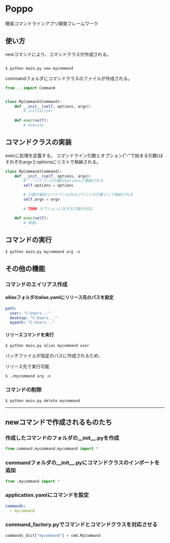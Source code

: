 # Poppo

簡易コマンドラインアプリ開発フレームワーク

## 使い方

newコマンドにより、コマンドクラスが作成される。

```shell

$ python main.py new mycommand

```

commandフォルダにコマンドクラスのファイルが作成される。

```python
from .. import Command


class MyCommand(Command):
    def __init__(self, options, argv):
        # initializer
    
    def exec(self):
        # execute

```

## コマンドクラスの実装

execに処理を定義する。
コマンドライン引数とオプション("-"で始まる引数)はそれぞれargvとoptionsにリストで格納される。

```python
class MyCommand(Command):
    def __init__(self, options, argv):
        # "-"ハイフンの引数はoptionsに格納される
        self.options = options

        # 引数の最初とハイフン以外はコマンドの引数として格納される
        self.argv = argv
    
        # TODO オプションに対する引数の対応。

    def exec(self):
        # 実装。
```

## コマンドの実行

```shell
$ python main.py mycommand arg -o
```

## その他の機能

### コマンドのエイリアス作成

#### ailiasフォルダのalias.yamlにリリース先のパスを設定

```yaml
path:
  user: "C:Users..."
  desktop: "C:Users..."
  mypath: "C:Users..."
```

#### リリースコマンドを実行

```shell
$ python main.py alias mycommand user
```

バッチファイルが指定のパスに作成されるため、

リリース先で実行可能

```shell
$ ./mycommand arg -o
```

### コマンドの削除

```shell
$ python main.py delete mycommand
```

---

## newコマンドで作成されるものたち

### 作成したコマンドのフォルダの__init__.pyを作成

```python
from command.mycommand.mycommand import *
```

### commandフォルダの__init__.pyにコマンドクラスのインポートを追加

```python
from .mycommand import *
```

### application.yamlにコマンドを設定

```yaml
commands:
  - mycommand

```

### command_factory.pyでコマンドとコマンドクラスを対応させる

```python
commands_dict["mycommand"] = cmd.MyCommand

```
